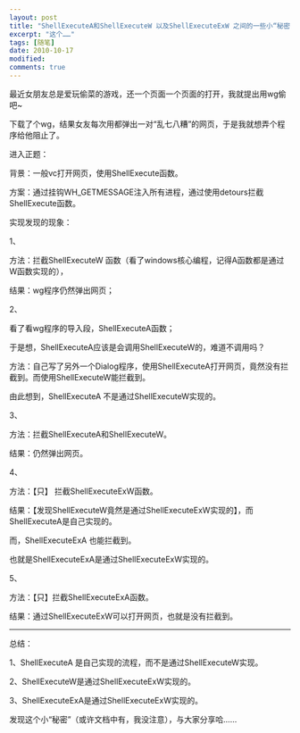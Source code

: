 ```yaml
---
layout: post
title: "ShellExecuteA和ShellExecuteW 以及ShellExecuteExW 之间的一些小“秘密”"
excerpt: "这个……"
tags: [随笔]
date: 2010-10-17
modified: 
comments: true
---
```




最近女朋友总是爱玩偷菜的游戏，还一个页面一个页面的打开，我就提出用wg偷吧~

下载了个wg，结果女友每次用都弹出一对“乱七八糟”的网页，于是我就想弄个程序给他阻止了。

 

进入正题：

 

背景：一般vc打开网页，使用ShellExecute函数。

 

方案：通过挂钩WH_GETMESSAGE注入所有进程，通过使用detours拦截ShellExecute函数。

 

实现发现的现象：

1、

方法：拦截ShellExecuteW 函数（看了windows核心编程，记得A函数都是通过W函数实现的），

结果：wg程序仍然弹出网页；

 

2、

看了看wg程序的导入段，ShellExecuteA函数；

于是想，ShellExecuteA应该是会调用ShellExecuteW的，难道不调用吗？

方法：自己写了另外一个Dialog程序，使用ShellExecuteA打开网页，竟然没有拦截到。而使用ShellExecuteW能拦截到。

由此想到，ShellExecuteA 不是通过ShellExecuteW实现的。

 

3、

方法：拦截ShellExecuteA和ShellExecuteW。

结果：仍然弹出网页。

 

4、

方法：【只】 拦截ShellExecuteExW函数。

结果：【发现ShellExecuteW竟然是通过ShellExecuteExW实现的】，而ShellExecuteA是自己实现的。

而，ShellExecuteExA 也能拦截到。

也就是ShellExecuteExA是通过ShellExecuteExW实现的。

 

5、

方法：【只】拦截ShellExecuteExA函数。

结果：通过ShellExecuteExW可以打开网页，也就是没有拦截到。

 

----------------------------------

 

总结：

1、ShellExecuteA 是自己实现的流程，而不是通过ShellExecuteW实现。

2、ShellExecuteW是通过ShellExecuteExW实现的。

3、ShellExecuteExA是通过ShellExecuteExW实现的。

 

发现这个小“秘密”（或许文档中有，我没注意），与大家分享哈……